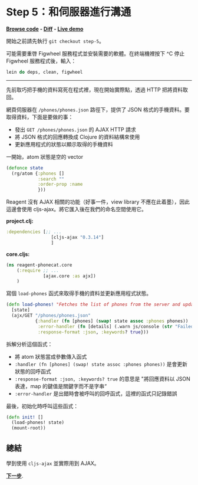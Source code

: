 # Step 5：和伺服器進行溝通

**[Browse code](https://github.com/vvvvalvalval/reagent-phonecat-tutorial/blob/step-5/src/cljs/reagent_phonecat_tutorial/core.cljs#L1) - [Diff](https://github.com/vvvvalvalval/reagent-phonecat-tutorial/compare/step-4...step-5#diff-0fff143854a4f5c0469a3819b978a483) - [Live demo](http://reagent-phonecat-tutorial.s3-website-us-east-1.amazonaws.com/step-05/)**

開始之前請先執行 `git checkout step-5`。

可能需要重啓 Figwheel 服務程式並安裝需要的軟體。在終端機裡按下 ^C 停止 Figwheel 服務程式後，輸入：

```clojure
lein do deps, clean, figwheel
```

***

先前取巧把手機的資料寫死在程式裡，現在開始實際點，透過 HTTP 把將資料取回。

網頁伺服器在 `/phones/phones.json` 路徑下，提供了 JSON 格式的手機資料。要取得資料，下面是要做的事：

 * 發出 `GET /phones/phones.json` 的 AJAX HTTP 請求
 * 將 JSON 格式的回應轉換成 Clojure 的資料結構來使用
 * 更新應用程式的狀態以顯示取得的手機資料

一開始，atom 狀態是空的 vector

```clojure
(defonce state
  (rg/atom {:phones []
            :search ""
            :order-prop :name
            }))
```

Reagent 沒有 AJAX 相關的功能（好事一件，view library 不應在此着墨），因此這邊會使用 cljs-ajax。將它匯入後在我們的命名空間使用它。

**project.clj:**

```clojure
:dependencies [;; ...
                 [cljs-ajax "0.3.14"] 
                 ]
```

**core.cljs:**

```clojure
(ns reagent-phonecat.core
    (:require ;; ...
              [ajax.core :as ajx])
    )
```

寫個 `load-phones` 函式來取得手機的資料並更新應用程式狀態。

```clojure
(defn load-phones! "Fetches the list of phones from the server and updates the state atom with it" 
  [state]
  (ajx/GET "/phones/phones.json"
           {:handler (fn [phones] (swap! state assoc :phones phones))
            :error-handler (fn [details] (.warn js/console (str "Failed to refresh phones from server: " details)))
            :response-format :json, :keywords? true}))
```

拆解分析這個函式：

 - 將 atom 狀態當成參數傳入函式
 - `:handler (fn [phones] (swap! state assoc :phones phones))` 是會更新狀態的回呼函式
 - `:response-format :json, :keywords? true` 的意思是 "將回應資料以 JSON 表達，map 的鍵值是關鍵字而不是字串“
 - `:error-handler` 是出錯時會被呼叫的回呼函式，這裡的函式只記錄錯誤

最後，初始化時呼叫這些函式：

```clojure
(defn init! []
  (load-phones! state)
  (mount-root))
```

## 總結

學到使用 `cljs-ajax` 並實際用到 AJAX。

**[下一步](https://github.com/clojure-tw/reagent-phonecat-tutorial-zh_TW/blob/master/step-06.md)**.
